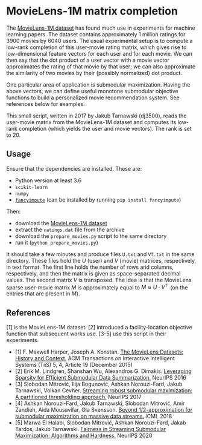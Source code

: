 # MovieLens-1M matrix completion

The [MovieLens-1M dataset](https://grouplens.org/datasets/movielens/1m/) has found much use in experiments for machine learning papers.
The dataset contains approximately 1 million ratings for 3900 movies by 6040 users.
The usual experimental setup is to compute a low-rank completion of this user-movie rating matrix, which gives rise to low-dimensional feature vectors for each user and for each movie.
We can then say that the dot product of a user vector with a movie vector approximates the rating of that movie by that user; we can also approximate the similarity of two movies by their (possibly normalized) dot product.

One particular area of application is submodular maximization.
Having the above vectors, we can define useful monotone submodular objective functions
to build a personalized movie recommendation system.
See references below for examples.

This small script, written in 2017 by Jakub Tarnawski (dj3500), reads the user-movie matrix from the MovieLens-1M dataset and computes its low-rank completion (which yields the user and movie vectors).
The rank is set to 20.

## Usage

Ensure that the dependencies are installed. These are:
* Python version at least 3.6
* `scikit-learn`
* `numpy`
* [`fancyimpute`](https://github.com/iskandr/fancyimpute) (can be installed by running `pip install fancyimpute`)

Then:
* download the [MovieLens-1M dataset](https://grouplens.org/datasets/movielens/1m/)
* extract the `ratings.dat` file from the archive
* download the `prepare_movies.py` script to the same directory
* run it (`python prepare_movies.py`)

It should take a few minutes and produce files `U.txt` and `VT.txt` in the same directory. These files hold the $U$ (user) and $V$ (movie) matrices, respectively, in text format. The first line holds the number of rows and columns, respectively, and then the matrix is given as space-separated decimal values. The second matrix $V$ is transposed.
The idea is that the MovieLens sparse user-movie matrix $M$ is approximately equal to $M \approx U \cdot V^\top$ (on the entries that are present in $M$).

## References

[1] is the MovieLens-1M dataset.
[2] introduced a facility-location objective function that subsequent works use.
[3-5] use this script in their experiments.

* [1] F. Maxwell Harper, Joseph A. Konstan. [The MovieLens Datasets: History and Context.](http://dx.doi.org/10.1145/2827872) ACM Transactions on Interactive Intelligent Systems (TiiS) 5, 4, Article 19 (December 2015)
* [2] Erik M. Lindgren, Shanshan Wu, Alexandros G. Dimakis. [Leveraging Sparsity for Efficient Submodular Data Summarization.](https://arxiv.org/pdf/1703.02690.pdf) NeurIPS 2016
* [3] Slobodan Mitrović, Ilija Bogunović, Ashkan Norouzi-Fard, Jakub Tarnawski, Volkan Cevher. [Streaming robust submodular maximization: A partitioned thresholding approach.](https://arxiv.org/pdf/1711.02598.pdf) NeurIPS 2017
* [4] Ashkan Norouzi-Fard, Jakub Tarnawski, Slobodan Mitrović, Amir Zandieh, Aida Mousavifar, Ola Svensson. [Beyond 1/2-approximation for submodular maximization on massive data streams.](https://arxiv.org/pdf/1808.01842.pdf) ICML 2018
* [5] Marwa El Halabi, Slobodan Mitrović, Ashkan Norouzi-Fard, Jakab Tardos, Jakub Tarnawski. [Fairness in Streaming Submodular Maximization: Algorithms and Hardness.](https://arxiv.org/pdf/2010.07431) NeurIPS 2020
